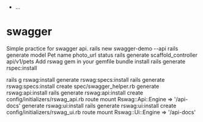 * ...
# swagger
Simple practice for swagger api.
rails new swagger-demo --api
rails generate model Pet name photo_url status
rails generate scaffold_controller api/v1/pets
Add rswag gem in your gemfile
bundle install
rails generate rspec:install

rails g rswag:install
generate  rswag:specs:install
       rails  generate rswag:specs:install
      create  spec/swagger_helper.rb
    generate  rswag:api:install
       rails  generate rswag:api:install
      create  config/initializers/rswag_api.rb
       route  mount Rswag::Api::Engine => '/api-docs'
    generate  rswag:ui:install
       rails  generate rswag:ui:install
      create  config/initializers/rswag_ui.rb
       route  mount Rswag::Ui::Engine => '/api-docs'


